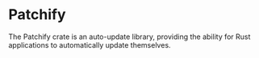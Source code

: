 # Patchify

The Patchify crate is an auto-update library, providing the ability for Rust
applications to automatically update themselves.


